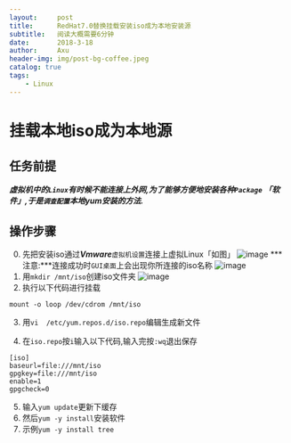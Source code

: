 ```yaml
---
layout:     post
title:      RedHat7.0替换挂载安装iso成为本地安装源
subtitle:   阅读大概需要6分钟
date:       2018-3-18
author:     Axu
header-img: img/post-bg-coffee.jpeg
catalog: true
tags:
    - Linux
---
```

# 挂载本地iso成为本地源

## 任务前提
***虚拟机中的`Linux`有时候不能连接上外网,为了能够方便地安装各种`Package` **「软件」**,于是`调查配置`本地yum安装的方法.***
## 操作步骤

0. 先把安装iso通过***Vmware***`虚拟机设置`连接上虚拟Linux「如图」
![image](https://i.imgur.com/HgDW5XD.png)
***注意:***连接成功时`GUI桌面`上会出现你所连接的iso名称
![image](https://i.imgur.com/Fojmgvf.png)
1. 用`mkdir /mnt/iso`创建iso文件夹
![image](https://i.imgur.com/BsoMkpq.png)
2. 执行以下代码进行挂载
```
mount -o loop /dev/cdrom /mnt/iso
```
3.  用`vi  /etc/yum.repos.d/iso.repo`编辑生成新文件

4. 在`iso.repo`按`i`输入以下代码,输入完按`:wq`退出保存
```
[iso]
baseurl=file:///mnt/iso
gpgkey=file:///mnt/iso
enable=1
gpgcheck=0
```
5.  输入`yum update`更新下缓存
6.  然后`yum -y install`安装软件
7. 示例`yum -y install tree`

